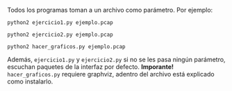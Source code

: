 Todos los programas toman a un archivo como parámetro.
Por ejemplo:

    python2 ejercicio1.py ejemplo.pcap

    python2 ejercicio2.py ejemplo.pcap

    python2 hacer_graficos.py ejemplo.pcap

Además, `ejercicio1.py` y `ejercicio2.py` si no se les pasa ningún parámetro, escuchan paquetes de la interfaz por defecto.
**Imporante!** `hacer_graficos.py` requiere graphviz, adentro del archivo está explicado como instalarlo.
